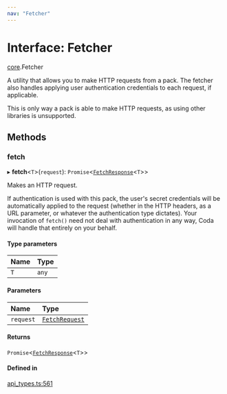 ```yaml
---
nav: "Fetcher"
---
```

# Interface: Fetcher

[core](../modules/core.md).Fetcher

A utility that allows you to make HTTP requests from a pack. The fetcher also
handles applying user authentication credentials to each request, if applicable.

This is only way a pack is able to make HTTP requests, as using other libraries is unsupported.

## Methods

### fetch

▸ **fetch**<`T`\>(`request`): `Promise`<[`FetchResponse`](core.FetchResponse.md)<`T`\>\>

Makes an HTTP request.

If authentication is used with this pack, the user's secret credentials will be
automatically applied to the request (whether in the HTTP headers, as a URL parameter,
or whatever the authentication type dictates). Your invocation of `fetch()` need not
deal with authentication in any way, Coda will handle that entirely on your behalf.

#### Type parameters

| Name | Type |
| :------ | :------ |
| `T` | `any` |

#### Parameters

| Name | Type |
| :------ | :------ |
| `request` | [`FetchRequest`](core.FetchRequest.md) |

#### Returns

`Promise`<[`FetchResponse`](core.FetchResponse.md)<`T`\>\>

#### Defined in

[api_types.ts:561](https://github.com/coda/packs-sdk/blob/main/api_types.ts#L561)
